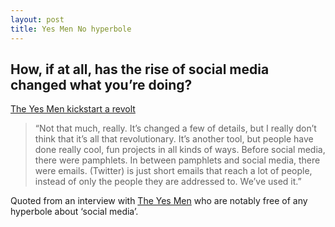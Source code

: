 ```yaml
---
layout: post
title: Yes Men No hyperbole
---
```


## How, if at all, has the rise of social media changed what you’re doing?

[The Yes Men kickstart a revolt](http://www.theverge.com/2012/11/30/3703726/the-yes-men-kickstarter-andy-bichlbaum-interview)

> “Not that much, really. It’s changed a few of details, but I really don’t think that it’s all that revolutionary. It’s another tool, but people have done really cool, fun projects in all kinds of ways. Before social media, there were pamphlets. In between pamphlets and social media, there were emails. (Twitter) is just short emails that reach a lot of people, instead of only the people they are addressed to. We’ve used it.”

Quoted from an interview with [The Yes Men](http://en.wikipedia.org/wiki/The_Yes_Men) who are notably free of any hyperbole about ‘social media’.